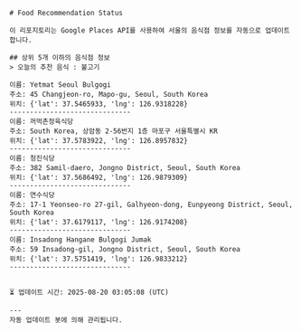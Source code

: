 
    # Food Recommendation Status

    이 리포지토리는 Google Places API를 사용하여 서울의 음식점 정보를 자동으로 업데이트합니다.

    ## 상위 5개 이하의 음식점 정보
    > 오늘의 추천 음식 : 불고기

	이름: Yetmat Seoul Bulgogi
	주소: 45 Changjeon-ro, Mapo-gu, Seoul, South Korea
	위치: {'lat': 37.5465933, 'lng': 126.9318228}
	------------------------------
	이름: 꺼먹촌정육식당
	주소: South Korea, 상암동 2-56번지 1층 마포구 서울특별시 KR
	위치: {'lat': 37.5783922, 'lng': 126.8957832}
	------------------------------
	이름: 청진식당
	주소: 382 Samil-daero, Jongno District, Seoul, South Korea
	위치: {'lat': 37.5686492, 'lng': 126.9879309}
	------------------------------
	이름: 연수식당
	주소: 17-1 Yeonseo-ro 27-gil, Galhyeon-dong, Eunpyeong District, Seoul, South Korea
	위치: {'lat': 37.6179117, 'lng': 126.9174208}
	------------------------------
	이름: Insadong Hangane Bulgogi Jumak
	주소: 59 Insadong-gil, Jongno District, Seoul, South Korea
	위치: {'lat': 37.5751419, 'lng': 126.9833212}
	------------------------------


    ⏳ 업데이트 시간: 2025-08-20 03:05:08 (UTC)

    ---
    자동 업데이트 봇에 의해 관리됩니다.
    